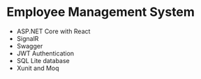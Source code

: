 # Employee Management System

* ASP.NET Core with React
* SignalR
* Swagger
* JWT Authentication
* SQL Lite database
* Xunit and Moq